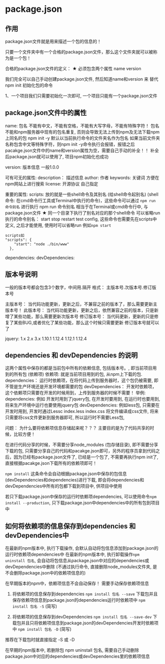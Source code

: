 <!--
 * @Author: Ling Hui Shi
 * @Date: 2019-01-07 22:42:32
 * @LastEditors: Ling Hui Shi
 * @LastEditTime: 2020-04-20 23:26:02
 * @Description: 
 -->
# package.json

## 作用
package.json文件就是用来描述一个包的信息的！

只要一个文件夹中有一个合格的package.json文件，那么这个文件夹就可以被称为是一个包！

合格的package.json文件的定义：  ★ 必须包含两个属性 name version

我们完全可以自己手动创建package.json文件, 然后知道name和version 来 替代 npm init 初始化包的命令

1、一个项目我们只需要初始化一次即可, 一个项目只能有一个package.json文件

## package.json文件中的属性
name: 包名    不能有中文，不能有空格，不能有大写字母，不能有特殊字符！
   包名不能和npm服务器中现有的包名重复, 否则会导致无法上传到npm及无法下载npm上同名的包
   npm init -y 默认以当前执行命令的文件夹名作为包名
   如果当前文件夹名称包含中文等特殊字符，则npm init -y命令执行会报错，报错之后pacakge.json文件中的name和version属性为空，需要自己手动的补全！！ 补全后package.json就可以使用了, 项目npm初始化也成功

version:  版本信息 一般1.0.0

可有可无的属性: 
    description： 描述信息
    author: 作者
    keywords: 关键词 方便在npm网站上进行搜索
    license: 开源协议 自己指定

重要的属性:
    scripts: 放的就是一些shell命令及其别名 (给shell命令起别名) (shell命令: 在cmd命令行工具或Terminal中执行的命令)，这些命令可以通过 `npm run 命令别名` 进行执行
        npm run 命令别名 相当于在Terminal或cmd命令行中, 与package.json文件 ★ 同一个目录下执行了别名对应的那个shell命令
        可以省略run执行的命令别名： start stop restart test config, 
        这些命令也需要先在scripts中定义, 之后才能使用, 使用时可以省略run
        例如`npm start`
        
    scripts如
    "scripts": {
        "start": "node ./bin/www"
      },


dependencies:
devDependencies:

## 版本号说明
一般的版本号都会包含3个数字，中间用.隔开
格式：   主版本号.次版本号.修订版本号

主版本号： 当代码功能更新，更新之后，不兼容之前的版本了，那么需要更新主版本号！
此版本号： 当代码功能更新，更新之后，依然兼容之前的版本，只是新增了某些功能，那么需要更新次版本号
修订版本号： 当代码更新，更新的只是修复了某些BUG,或者优化了某些功能，那么这个时候只需要更新 修订版本号就可以了


jquery: 1.x 2.x 3.x
1.10.1 1.12.4
1.12.1 1.12.4

## dependencies 和 devDependencies 的说明
这两个属性中保存的都是当前包中所有的依赖信息, 包括版本号。, 即当前项目用到的所有包 (依赖项)
依赖项: 就是当前项目用到的包, 从npm上下载的包. 
dependencies： 运行时依赖项，在将代码上传到服务器时，这个包仍被需要, 即不管是生产环境还是开发环境都需要的包
devDependencies： 开发时依赖项，这个依赖项只需要在开发的时候用到，上传到服务器的时候不需要！
举例:
dependencies: 例如 开发时用到了jquery包, 在开发时要用到, 在运行时也要用到, 将来生产环境中运行也要使用jquery包 
devDependencies: 例如less包, 只需要在开发时用到, 开发时通过Lessc index.less index.css 将文件编译成css文件, 将来只需要将css文件更新到服务器即可, 所以运行时不需要Less包, 

问题： 为什么要将依赖项信息存储起来呢？？？
主要目的是为了代码共享的时候，比较方便！

在进行代码分享的时候，不需要分享node_modules (包存储目录), 即不需要分享下载的包, 只需要分享自己的代码和pacakge.json即可，另外的程序员拿到代码之后，因为已经有package.json文件了, 已经是一个包了, 不需要再执行npm init了, 直接根据pacakge.json下载所有的依赖项即可！

`npm install`  这条命令会自动根据package.json中保存的包信息(devDependencies和dependencies)进行下载, 即会将dependencies和devDependencies中所有的包都下载到项目中, 供项目中使用

若只下载package.json中保存的运行时依赖项dependencies, 可以使用命令`npm install --production`, 只下载package.json中dependencies中的所有包到项目中


## 如何将依赖项的信息保存到dependencies 和 devDependencies中
在最新的npm版本中, 执行下载操作, 会默认自动将包信息添加到package.json的运行时依赖项dependencies中
在最新的npm版本中, 执行卸载操作`npm uninstall 包名`, 会自动将包信息从package.json中对应的dependencies或devDependencies中删除 (不通过执行命令, 直接删除node_modules文件夹, 是不会删除package.json中的依赖项信息的)

在早期版本的npm中，依赖项信息不会自动保存！
需要手动保存依赖项信息
1. 将依赖项的信息保存到dependencies
`npm install 包名 --save` 下载包并且保存依赖项信息到package.json的dependencies运行时依赖项中
`npm install 包名 -S` (简写)

2. 将依赖项的信息保存到devDependencies
`npm install 包名 --save-dev` 下载包并且只将依赖项信息到package.json的devDependencies开发时依赖项中
`npm install 包名 -D` (简写)

推荐在下载包时就直接指定 -S 或 -D

在早期的npm版本中, 若删除包 npm uninstall 包名, 需要自己手动删除package.json中对应的dependencies或devDependencies里的依赖项信息
